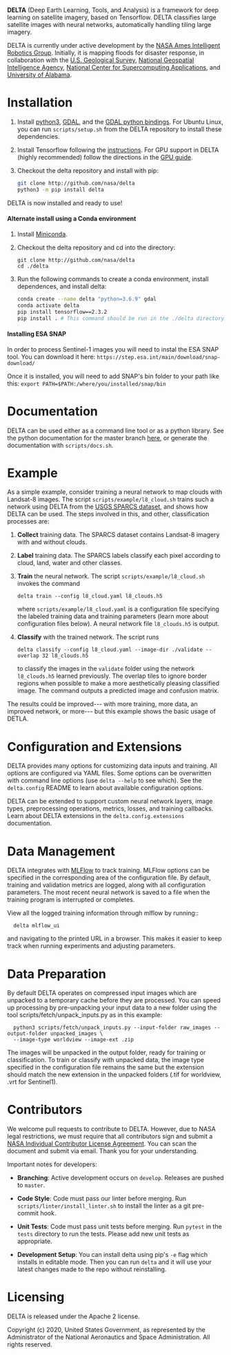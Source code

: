 **DELTA** (Deep Earth Learning, Tools, and Analysis) is a framework for deep learning on satellite imagery,
based on Tensorflow. DELTA classifies large satellite images with neural networks, automatically handling
tiling large imagery.

DELTA is currently under active development by the
[NASA Ames Intelligent Robotics Group](https://ti.arc.nasa.gov/tech/asr/groups/intelligent-robotics/).
Initially, it is mapping floods for disaster response, in collaboration with the
[U.S. Geological Survey](http://www.usgs.gov), [National Geospatial Intelligence Agency](https://www.nga.mil/),
[National Center for Supercomputing Applications](http://www.ncsa.illinois.edu/), and
[University of Alabama](https://www.ua.edu/).

Installation
============

1. Install [python3](https://www.python.org/downloads/), [GDAL](https://gdal.org/download.html),
   and the [GDAL python bindings](https://pypi.org/project/GDAL/). For Ubuntu Linux, you can run
   `scripts/setup.sh` from the DELTA repository to install these dependencies.

2. Install Tensorflow following the [instructions](https://www.tensorflow.org/install). For
   GPU support in DELTA (highly recommended) follow the directions in the
   [GPU guide](https://www.tensorflow.org/install/gpu).

3. Checkout the delta repository and install with pip:

    ```bash
    git clone http://github.com/nasa/delta
    python3 -m pip install delta
    ```

DELTA is now installed and ready to use!

#### Alternate install using a Conda environment 
1. Install [Miniconda](https://docs.conda.io/en/latest/miniconda.html).

2. Checkout the delta repository and cd into the directory:
    ```
    git clone http://github.com/nasa/delta
    cd ./delta
    ```
   
3. Run the following commands to create a conda environment, install dependences, and install delta:
    ```bash
    conda create --name delta "python=3.6.9" gdal
    conda activate delta
    pip install tensorflow==2.3.2
    pip install . # This command should be run in the ./delta directory we made in step 2
    ```


#### Installing ESA SNAP ####

In order to process Sentinel-1 images you will need to instal the ESA SNAP tool.  You can download it here:
```https://step.esa.int/main/download/snap-download/```

Once it is installed, you will need to add SNAP's bin folder to your path like this:
```export PATH=$PATH:/where/you/installed/snap/bin```

Documentation
=============
DELTA can be used either as a command line tool or as a python library.
See the python documentation for the master branch [here](https://nasa.github.io/delta/),
or generate the documentation with `scripts/docs.sh`.

Example
=======

As a simple example, consider training a neural network to map clouds with Landsat-8 images.
The script `scripts/example/l8_cloud.sh` trains such a network using DELTA from the
[USGS SPARCS dataset](https://www.usgs.gov/core-science-systems/nli/landsat/spatial-procedures-automated-removal-cloud-and-shadow-sparcs),
and shows how DELTA can be used. The steps involved in this, and other, classification processes are:

1. **Collect** training data. The SPARCS dataset contains Landsat-8 imagery with and without clouds.

2. **Label** training data. The SPARCS labels classify each pixel according to cloud, land, water and other classes.

3. **Train** the neural network. The script `scripts/example/l8_cloud.sh` invokes the command

    ```
    delta train --config l8_cloud.yaml l8_clouds.h5
    ```

    where `scripts/example/l8_cloud.yaml` is a configuration file specifying the labeled training data and
    training parameters (learn more about configuration files below). A neural network file
    `l8_clouds.h5` is output.

4. **Classify** with the trained network. The script runs

    ```
    delta classify --config l8_cloud.yaml --image-dir ./validate --overlap 32 l8_clouds.h5
    ```

    to classify the images in the `validate` folder using the network `l8_clouds.h5` learned previously.
    The overlap tiles to ignore border regions when possible to make a more aesthetically pleasing classified
    image. The command outputs a predicted image and confusion matrix.

The results could be improved--- with more training, more data, an improved network, or more--- but this
example shows the basic usage of DETLA.

Configuration and Extensions
============================

DELTA provides many options for customizing data inputs and training. All options are configured via
YAML files. Some options can be overwritten with command line options (use
`delta --help` to see which). See the `delta.config` README to learn about available configuration
options.

DELTA can be extended to support custom neural network layers, image types, preprocessing operations, metrics, losses,
and training callbacks. Learn about DELTA extensions in the `delta.config.extensions` documentation.

Data Management
=============

DELTA integrates with [MLFlow](http://mlflow.org) to track training. MLFlow options can
be specified in the corresponding area of the configuration file. By default, training and
validation metrics are logged, along with all configuration parameters. The most recent neural
network is saved to a file when the training program is interrupted or completes.

View all the logged training information through mlflow by running::

```
  delta mlflow_ui
```

and navigating to the printed URL in a browser. This makes it easier to keep track when running
experiments and adjusting parameters.

Data Preparation
=============

By default DELTA operates on compressed input images which are unpacked to a temporary cache before
they are processed.  You can speed up processing by pre-unpacking your input data to a new folder
using the tool scripts/fetch/unpack_inputs.py as in this example:

```
  python3 scripts/fetch/unpack_inputs.py --input-folder raw_images --output-folder unpacked_images \
  --image-type worldview --image-ext .zip
```

The images will be unpacked in the output folder, ready for training or classification. To train or
classify with unpacked data, the image type specified in the configuration file remains the same but
the extension should match the new extension in the unpacked folders (.tif for worldview, .vrt for Sentinel1).

Contributors
============
We welcome pull requests to contribute to DELTA. However, due to NASA legal restrictions, we must require
that all contributors sign and submit a
[NASA Individual Contributor License Agreement](https://www.nasa.gov/sites/default/files/atoms/files/astrobee_individual_contributor_license_agreement.pdf).
You can scan the document and submit via email. Thank you for your understanding.

Important notes for developers:

 * **Branching**: Active development occurs on `develop`. Releases are pushed to `master`.

 * **Code Style**: Code must pass our linter before merging. Run `scripts/linter/install_linter.sh` to install
   the linter as a git pre-commit hook.

 * **Unit Tests**: Code must pass unit tests before merging. Run `pytest` in the `tests` directory to run the tests.
   Please add new unit tests as appropriate.

 * **Development Setup**: You can install delta using pip's `-e` flag which installs in editable mode. Then you can
   run `delta` and it will use your latest changes made to the repo without reinstalling.

Licensing
=========
DELTA is released under the Apache 2 license.

Copyright (c) 2020, United States Government, as represented by the Administrator of the National Aeronautics and Space Administration. All rights reserved.
